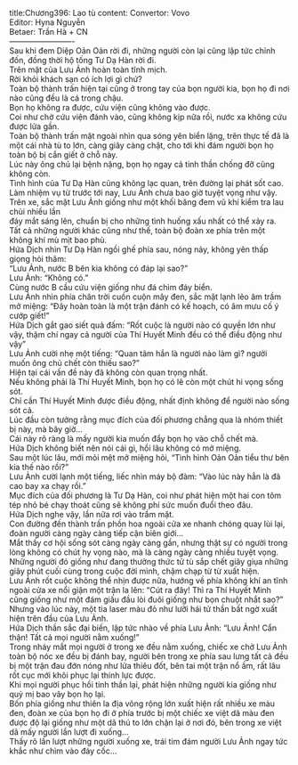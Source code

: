 title:Chương396: Lao tù
content:
Convertor: Vovo<br>Editor: Hyna Nguyễn<br>Betaer: Trần Hà + CN<br>————————-<br>Sau khi đem Diệp Oản Oản rời đi, những người còn lại cũng lập tức chỉnh đốn, đồng thời hộ tống Tư Dạ Hàn rời đi.<br>Trên mặt của Lưu Ảnh hoàn toàn tĩnh mịch.<br>Rời khỏi khách sạn có ích lợi gì chứ?<br>Toàn bộ thành trấn hiện tại cũng ở trong tay của bọn người kia, bọn họ đi nơi nào cũng đều là cá trong chậu.<br>Bọn họ không ra được, cứu viện cũng không vào được.<br>Coi như chờ cứu viện đánh vào, cũng không kịp nữa rồi, nước xa không cứu được lửa gần.<br>Toàn bộ thành trấn mặt ngoài nhìn qua sóng yên biển lặng, trên thực tế đã là một cái nhà tù to lớn, càng giãy càng chặt, cho tới khi đám người bọn họ toàn bộ bị cắn giết ở chỗ này.<br>Lúc này ông chủ lại bệnh nặng, bọn họ ngay cả tinh thần chống đỡ cũng không còn.<br>Tình hình của Tư Dạ Hàn cũng không lạc quan, trên đường lại phát sốt cao.<br>Làm nhiệm vụ từ trước tới nay, Lưu Ảnh chưa bao giờ tuyệt vọng như vậy.<br>Trên xe, sắc mặt Lưu Ảnh giống như một khối băng đem vũ khí kiểm tra lau chùi nhiều lần<br>đáy mắt sáng lên, chuẩn bị cho những tình huống xấu nhất có thể xảy ra.<br>Tất cả những người khác cũng như thế, toàn bộ đoàn xe phía trên một không khí mù mịt bao phủ.<br>Hứa Dịch nhìn Tư Dạ Hàn ngồi ghế phía sau, nóng nảy, không yên thấp giọng hỏi thăm:<br>“Lưu Ảnh, nước B bên kia không có đáp lại sao?”<br>Lưu Ảnh: “Không có.”<br>Cùng nước B cầu cứu viện giống như đá chìm đáy biển.<br>Lưu Ảnh nhìn phía chân trời cuồn cuộn mây đen, sắc mặt lạnh lẽo âm trầm mở miệng: “Đây hoàn toàn là một trận đánh có kế hoạch, có âm mưu cố ý cướp giết!”<br>Hứa Dịch gắt gao siết quả đấm: “Rốt cuộc là người nào có quyền lớn như vậy, thậm chí ngay cả người của Thí Huyết Minh đều có thể điều động như vậy”<br>Lưu Ảnh cười nhẹ một tiếng: “Quan tâm hắn là người nào làm gì? người muốn ông chủ chết còn thiếu sao?”<br>Hiện tại cái vấn đề này đã không còn quan trọng nhất.<br>Nếu không phải là Thí Huyết Minh, bọn họ có lẽ còn một chút hi vọng sống sót.<br>Chỉ cần Thí Huyết Minh được điều động, nhất định không để người nào sống sót cả.<br>Lúc đầu còn tưởng rằng mục đích của đối phương chẳng qua là nhóm thiết bị này, mà bây giờ…<br>Cái này rõ ràng là mấy người kia muốn đẩy bọn họ vào chỗ chết mà.<br>Hứa Dịch không biết nên nói cái gì, hồi lâu không có mở miệng.<br>Sau một lúc lâu, mới mỏi mệt mở miệng hỏi, “Tình hình Oản Oản tiểu thư bên kia thế nào rồi?”<br>Lưu Ảnh cười lạnh một tiếng, liếc nhìn máy bộ đàm: “Vào lúc này hẳn là đã cao bay xa chạy rồi.”<br>Mục đích của đối phương là Tư Dạ Hàn, coi như phát hiện một hai con tôm tép nhỏ bé chạy thoát cũng sẽ không phí sức muốn đuổi theo đâu.<br>Hứa Dịch nghe vậy, lần nữa rơi vào trầm mặt.<br>Con đường đến thành trấn phồn hoa ngoài cửa xe nhanh chóng quay lùi lại, đoàn người càng ngày càng tiếp cận biên giới…<br>Mắt thấy cơ hội sống sót càng ngày càng gần, nhưng thật sự có người trong lòng không có chút hy vọng nào, mà là càng ngày càng nhiều tuyệt vọng.<br>Những người đó giống như đang thưởng thức tử tù sắp chết giãy giụa những giây phút cuối cùng trong cuộc đời mình, chậm chạp từ từ xuất hiện.<br>Lưu Ảnh rốt cuộc không thể nhịn được nữa, hướng về phía không khí an tĩnh ngoài cửa xe nổi giận một trận la lên: “Cút ra đây! Thì ra Thí Huyết Minh cũng giống như một đám giấu đầu lòi đuôi giống như bọn chuột nhắt sao?”<br>Nhưng vào lúc này, một tia laser màu đỏ như lưỡi hái tử thần bất ngờ xuất hiện trên đầu của Lưu Ảnh.<br>Hứa Dịch thần sắc đại biến, lập tức nhào về phía Lưu Ảnh: “Lưu Ảnh! Cẩn thận! Tất cả mọi người nằm xuống!”<br>Trong nháy mắt mọi người ở trong xe đều nằm xuống, chiếc xe chở Lưu Ảnh toàn bộ nóc xe đều bị đánh bay, người bên trong xe phía sau lưng tất cả đều bị một trận đau đớn nóng như lửa thiêu đốt, bên tai một trận nổ ầm, rất lâu rốt cục mới khôi phục lại thính lực được.<br>Khi mọi người phục hồi tinh thần lại, phát hiện những người kia giống như quỷ mị bao vây bọn họ lại.<br>Bốn phía giống như thiên la địa võng rộng lớn xuất hiện rất nhiều xe màu đen, đoàn xe của bọn họ đi ở phía trước bị một chiếc xe việt dã màu đen được độ lại giống như một dã thú to lớn chặn lại ở nơi đó, bên trong xe việt dã mấy người lần lượt đi xuống…<br>Thấy rõ lần lượt những người xuống xe, trái tim đám người Lưu Ảnh ngay tức khắc như chìm vào đáy cốc…